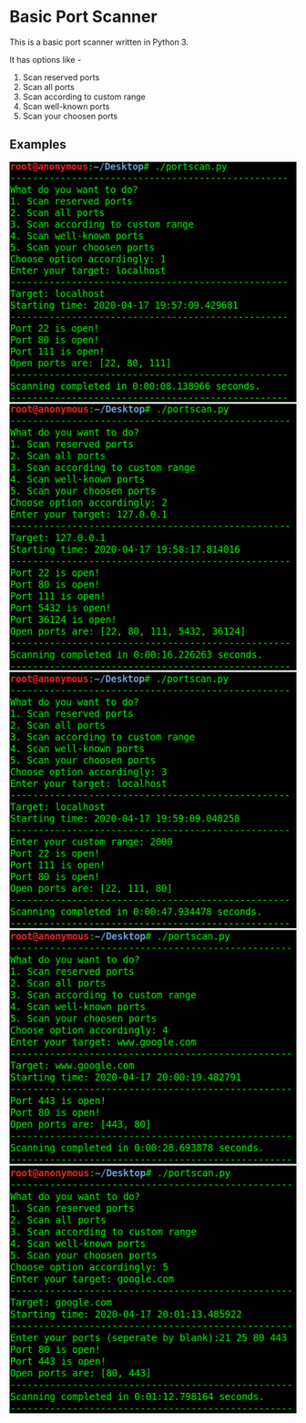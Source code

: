 # Basic Port Scanner
This is a basic port scanner written in Python 3.

It has options like - 
  1. Scan reserved ports
  2. Scan all ports
  3. Scan according to custom range
  4. Scan well-known ports
  5. Scan your choosen ports

## Examples

![First Example](https://github.com/shivamsaraswat/basic-port-scan/blob/master/1.png)
![Second Example](https://github.com/shivamsaraswat/basic-port-scan/blob/master/2.png)
![Third Example](https://github.com/shivamsaraswat/basic-port-scan/blob/master/3.png)
![Fourth Example](https://github.com/shivamsaraswat/basic-port-scan/blob/master/4.png)
![Fifth Example](https://github.com/shivamsaraswat/basic-port-scan/blob/master/5.png)
